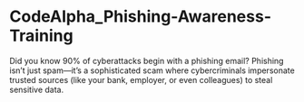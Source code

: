 # CodeAlpha_Phishing-Awareness-Training
Did you know 90% of cyberattacks begin with a phishing email?  Phishing isn’t just spam—it’s a sophisticated scam where cybercriminals impersonate trusted sources (like your bank, employer, or even colleagues) to steal sensitive data.  
